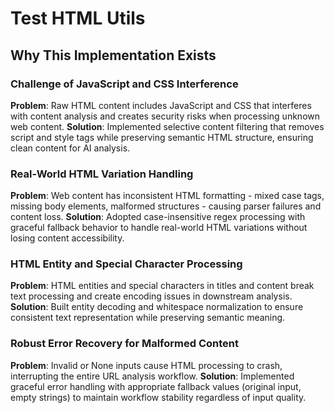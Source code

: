 # Test HTML Utils

## Why This Implementation Exists

### Challenge of JavaScript and CSS Interference
**Problem**: Raw HTML content includes JavaScript and CSS that interferes with content analysis and creates security risks when processing unknown web content.
**Solution**: Implemented selective content filtering that removes script and style tags while preserving semantic HTML structure, ensuring clean content for AI analysis.

### Real-World HTML Variation Handling
**Problem**: Web content has inconsistent HTML formatting - mixed case tags, missing body elements, malformed structures - causing parser failures and content loss.
**Solution**: Adopted case-insensitive regex processing with graceful fallback behavior to handle real-world HTML variations without losing content accessibility.

### HTML Entity and Special Character Processing
**Problem**: HTML entities and special characters in titles and content break text processing and create encoding issues in downstream analysis.
**Solution**: Built entity decoding and whitespace normalization to ensure consistent text representation while preserving semantic meaning.

### Robust Error Recovery for Malformed Content
**Problem**: Invalid or None inputs cause HTML processing to crash, interrupting the entire URL analysis workflow.
**Solution**: Implemented graceful error handling with appropriate fallback values (original input, empty strings) to maintain workflow stability regardless of input quality.